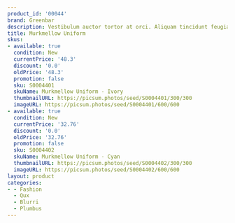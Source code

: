 ```yaml
---
product_id: '00044'
brand: Greenbar
description: Vestibulum auctor tortor at orci. Aliquam tincidunt feugiat elit.
title: Murkmellow Uniform
skus:
- available: true
  condition: New
  currentPrice: '48.3'
  discount: '0.0'
  oldPrice: '48.3'
  promotion: false
  sku: S0004401
  skuName: Murkmellow Uniform - Ivory
  thumbnailURL: https://picsum.photos/seed/S0004401/300/300
  imageURL: https://picsum.photos/seed/S0004401/600/600
- available: true
  condition: New
  currentPrice: '32.76'
  discount: '0.0'
  oldPrice: '32.76'
  promotion: false
  sku: S0004402
  skuName: Murkmellow Uniform - Cyan
  thumbnailURL: https://picsum.photos/seed/S0004402/300/300
  imageURL: https://picsum.photos/seed/S0004402/600/600
layout: product
categories:
- - Fashion
  - Qux
  - Blurri
  - Plumbus
---
```

